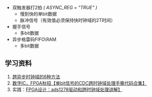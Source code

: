 * 双触发器打2拍  **(* ASYNC_REG = "TRUE" *)**
  * 慢到快的单bit数据
  * 脉冲信号（有效值必须保持快时钟域的2T时间）
* 握手信号
  * 多bit数据
* 异步格雷码FIFO\RAM
  * 多bit数据


## 学习资料
1. [跨异步时钟域的6种方法](https://blog.csdn.net/z951573431/article/details/117260698)
2. [数字IC，FPGA秋招【单bit信号的CDC跨时钟域处理手撕代码合集】](https://www.bilibili.com/video/BV1pM4m117Sv/?spm_id_from=333.337.search-card.all.click&vd_source=d791a57f43dad7ca6a1d62950cab7001)
3. 实践：[FPGA设计：ads1278驱动和跨时钟域处理讲解】](https://www.bilibili.com/video/BV1bD4y1Y7Xf/?spm_id_from=333.788.recommend_more_video.3&vd_source=d791a57f43dad7ca6a1d62950cab7001)
